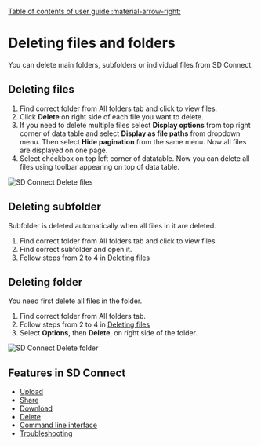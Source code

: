 [Table of contents of user guide :material-arrow-right:](sd-services-toc.md)

# Deleting files and folders

You can delete main folders, subfolders or individual files from SD Connect.

## Deleting files

1. Find correct folder from All folders tab and click to view files.
2. Click **Delete** on right side of each file you want to delete.
3. If you need to delete multiple files select **Display options** from top right corner of data table and select **Display as file paths** from dropdown menu. Then select **Hide pagination** from the same menu. Now all files are displayed on one page. 
4. Select checkbox on top left corner of datatable. Now you can delete all files using toolbar appearing on top of data table.

![SD Connect Delete files](https://a3s.fi/docs-files/sensitive-data/SD_Connect/SDConnect_Deletefiles.png)


## Deleting subfolder

Subfolder is deleted automatically when all files in it are deleted.

1. Find correct folder from All folders tab and click to view files.
2. Find correct subfolder and open it.
3. Follow steps from 2 to 4 in [Deleting files](#deleting-files)

## Deleting folder

You need first delete all files in the folder.

1. Find correct folder from All folders tab.
2. Follow steps from 2 to 4 in [Deleting files](#deleting-files)
3. Select **Options**, then **Delete**, on right side of the folder.

![SD Connect Delete folder](https://a3s.fi/docs-files/sensitive-data/SD_Connect/SDConnect_Deletefolder.png)


## Features in SD Connect

* [Upload](./sd-connect-upload.md)
* [Share](./sd-connect-share.md)
* [Download](./sd-connect-download.md)
* [Delete](./sd-connect-delete.md)
* [Command line interface](./sd-connect-command-line-interface.md)
* [Troubleshooting](./sd-connect-troubleshooting.md)
